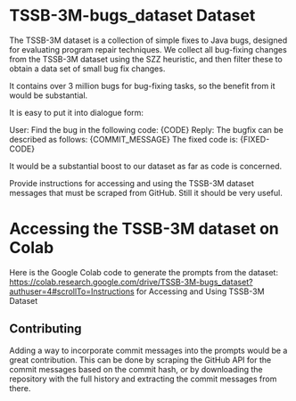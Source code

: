 # TSSB-3M-bugs_dataset Dataset

The TSSB-3M dataset is a collection of simple fixes to Java bugs, designed
for evaluating program repair techniques. We collect all bug-fixing changes from the TSSB-3M dataset
using the SZZ heuristic, and then filter these to obtain a data set of small bug
fix changes.

It contains over 3 million bugs for bug-fixing tasks, so the benefit from it would be substantial.

It is easy to put it into dialogue form:

User: Find the bug in the following code: {CODE} Reply: The bugfix can be
described as follows: {COMMIT_MESSAGE} The fixed code is: {FIXED-CODE}

It would be a substantial boost to our dataset as far as code is concerned.

Provide instructions for accessing and using the TSSB-3M dataset
messages that must be scraped from GitHub. Still it should be very useful.

# Accessing the TSSB-3M dataset on Colab

Here is the Google Colab code to generate the prompts from the dataset:
https://colab.research.google.com/drive/TSSB-3M-bugs_dataset?authuser=4#scrollTo=Instructions for Accessing and Using TSSB-3M Dataset

## Contributing

Adding a way to incorporate commit messages into the prompts would be a great
contribution. This can be done by scraping the GitHub API for the commit
messages based on the commit hash, or by downloading the repository with the
full history and extracting the commit messages from there.
